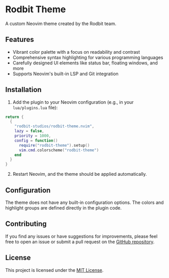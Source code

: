 # Rodbit Theme

A custom Neovim theme created by the Rodbit team.

## Features

- Vibrant color palette with a focus on readability and contrast
- Comprehensive syntax highlighting for various programming languages
- Carefully designed UI elements like status bar, floating windows, and more
- Supports Neovim's built-in LSP and Git integration

## Installation

1. Add the plugin to your Neovim configuration (e.g., in your `lua/plugins.lua` file):

```lua
return {
  {
    "rodbit-studios/rodbit-theme.nvim",
    lazy = false,
    priority = 1000,
    config = function()
      require("rodbit-theme").setup()
      vim.cmd.colorscheme("rodbit-theme")
    end
  }
}
```

2. Restart Neovim, and the theme should be applied automatically.

## Configuration

The theme does not have any built-in configuration options. The colors and highlight groups are defined directly in the plugin code.

## Contributing

If you find any issues or have suggestions for improvements, please feel free to open an issue or submit a pull request on the [GitHub repository](https://github.com/rodbit-studios/rodbit-theme.nvim).

## License

This project is licensed under the [MIT License](LICENSE).
